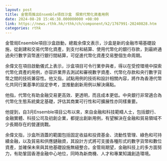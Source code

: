 ```yaml
---
layout: post
title: 金管局推出Ensemble項目沙盒　探索代幣化資產用例
date: 2024-08-28 15:46:38.000000000 +08:00
link: https://news.rthk.hk/rthk/ch/component/k2/1767991-20240828.htm
categories: rthk
---
```


金管局Ensemble項目沙盒啟動，總裁余偉文表示，沙盒是新的金融市場基礎設施，從創建和交易代幣化資產，到支付和結算、使用代幣化的銀行存款，到最終通過央行數字貨幣進行銀行間結算，可促進代幣化資產交易整個生命周期。

余偉文在項目啟動儀式上表示，沙盒項目可令行業參與者，得以在受控環境中探索代幣化資產的用例，亦容許業界去測試和審視數字資產、代幣化存款和央行數字貨幣之間的技術兼容性。他又指，試點用例的技術和設計相關內容，將作為香港代幣化共同行業基準的設定參考，並推動創新用例以解決痛點。

他指，代幣化有助金融交易更高效、更透明，而且成本更低。中央銀行非常適合為代幣化生態系統奠定基礎，評估其商業可行性和可擴展性亦同樣重要。

他提到，自3月Ensemble項目公布以來，來自金融和科技範疇人士，包括銀行、金融實體、科技公司及初創企業，都提出創新用例，有望解決在金融和貿易領域不少長期存在的營運挑戰。

余偉文指，沙盒所涵蓋的範圍包括固定收益和投資基金、流動性管理、綠色和可持續金融，以及貿易和供應鏈融資，其設計方式將可支援各種形式的數字貨幣和數位資產，並確保未來與其他基礎設施無縫整合。金管局期望，金融科技上的多方面努力，有助鞏固香港金融中心地位，同時為新商機、人才和專業知識創造環境。
